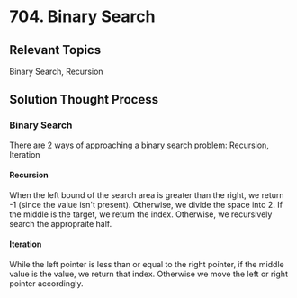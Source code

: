 # 704. Binary Search
## Relevant Topics
Binary Search, Recursion

## Solution Thought Process
### Binary Search
There are 2 ways of approaching a binary search problem: Recursion, Iteration

#### Recursion
When the left bound of the search area is greater than the right, we return -1 (since the value isn't present). Otherwise, we divide the space into 2. If the middle is the target, we return the index. Otherwise, we recursively search the appropraite half.


#### Iteration
While the left pointer is less than or equal to the right pointer, if the middle value is the value, we return that index. Otherwise we move the left or right pointer accordingly.